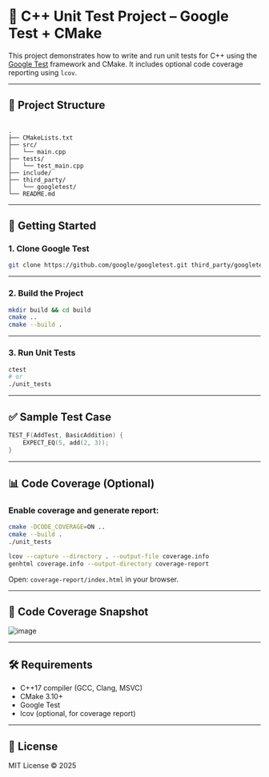 # 🧪 C++ Unit Test Project – Google Test + CMake

This project demonstrates how to write and run unit tests for C++ using the [Google Test](https://github.com/google/googletest) framework and CMake. It includes optional code coverage reporting using `lcov`.

---

## 📁 Project Structure

```

.
├── CMakeLists.txt
├── src/
│   └── main.cpp
├── tests/
│   └── test_main.cpp
├── include/
├── third_party/
│   └── googletest/
└── README.md

````

---

## 🚀 Getting Started

### 1. Clone Google Test

```bash
git clone https://github.com/google/googletest.git third_party/googletest
````

---

### 2. Build the Project

```bash
mkdir build && cd build
cmake ..
cmake --build .
```

---

### 3. Run Unit Tests

```bash
ctest
# or
./unit_tests
```

---

## ✅ Sample Test Case

```cpp
TEST_F(AddTest, BasicAddition) {
    EXPECT_EQ(5, add(2, 3));
}
```

---

## 📊 Code Coverage (Optional)

### Enable coverage and generate report:

```bash
cmake -DCODE_COVERAGE=ON ..
cmake --build .
./unit_tests

lcov --capture --directory . --output-file coverage.info
genhtml coverage.info --output-directory coverage-report
```

Open: `coverage-report/index.html` in your browser.

---

## 📸 Code Coverage Snapshot

![image](https://github.com/user-attachments/assets/be4b056c-82d4-462e-98f4-46d12fcc073c)

---

## 🛠 Requirements

* C++17 compiler (GCC, Clang, MSVC)
* CMake 3.10+
* Google Test
* lcov (optional, for coverage report)

---

## 📄 License

MIT License © 2025

```
